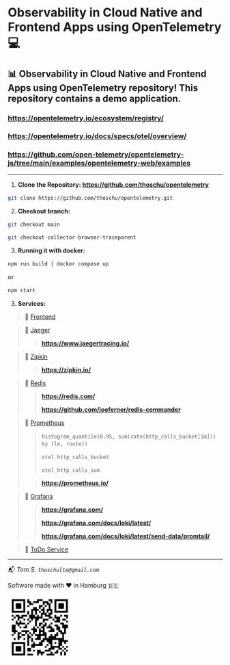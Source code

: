 # Observability in Cloud Native and Frontend Apps using OpenTelemetry 💻

## 📊 Observability in Cloud Native and Frontend Apps using OpenTelemetry repository! This repository contains a demo application.

### https://opentelemetry.io/ecosystem/registry/
### https://opentelemetry.io/docs/specs/otel/overview/
### https://github.com/open-telemetry/opentelemetry-js/tree/main/examples/opentelemetry-web/examples

---

1. **Clone the Repository: https://github.com/thoschu/opentelemetry** 

```bash
git clone https://github.com/thoschu/opentelemetry.git
```

2. **Checkout branch:** 

```bash
git checkout main
```

```bash
git checkout collector-browser-traceparent
```

3. **Running it with docker:** 

```bash
npm run build | docker compose up
```

or

```bash
npm start
```

3. **Services:**

> 📍 [Frontend](http://localhost:8080/)

> 📍 [Jaeger](http://localhost:16686/)
> > **https://www.jaegertracing.io/**

> 📍 [Zipkin](http://localhost:9411/)
> > **https://zipkin.io/**

> 📍 [Redis](http://localhost:8088/)
> > **https://redis.com/**
> >
> > **https://github.com/joeferner/redis-commander**

> 📍 [Prometheus](http://localhost:9090/)
> 
> > ``` histogram_quantile(0.95, sum(rate(http_calls_bucket[1m])) by (le, route)) ```
> >
> > ``` otel_http_calls_bucket ```
> >
> > ``` otel_http_calls_sum ```
>
> > **https://prometheus.io/**

> 📍 [Grafana](http://localhost:3000/)
> > **https://grafana.com/**
> >
> > **https://grafana.com/docs/loki/latest/**
> >
> > **https://grafana.com/docs/loki/latest/send-data/promtail/**

> 📍 [ToDo Service](http://localhost:8081/todos)

---

📬
*Tom S.*
*```thoschulte@gmail.com```*

Software made with ❤️ in Hamburg 🇩🇪

![qr-code](./assets/thomas-schulte.de.png)

